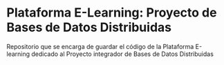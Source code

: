# Plataforma E-Learning: Proyecto de Bases de Datos Distribuidas
 Repositorio que se encarga de guardar el código de la Plataforma E-learning dedicado al Proyecto integrador de Bases de Datos Distribuidas

